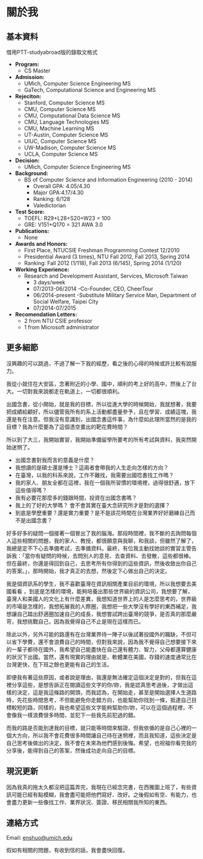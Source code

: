 # 關於我

## 基本資料

借用PTT-studyabroad版的錄取文格式

- **Program:**
  - CS Master
- **Admission:**
  - UMich, Computer Science Engineering MS
  - GaTech, Computational Science and Engineering MS
- **Rejeciton:**
  - Stanford, Computer Science MS
  - CMU, Computer Science MS
  - CMU, Computational Data Science MS
  - CMU, Language Technologies MS
  - CMU, Machine Learning MS
  - UT-Austin, Computer Science MS
  - UIUC, Computer Science MS
  - UW-Madison, Computer Science MS
  - UCLA, Computer Science MS
- **Decision:**
  - UMich, Computer Science Engineering MS
- **Background:**
  - BS of Computer Science and Information Engineering (2010 - 2014)
    - Overall GPA: 4.05/4.30
    - Major GPA:4.17/4.30
    - Ranking: 6/128
    - Valedictorian
- **Test Score:**
  - TOEFL: R29+L28+S20+W23 = 100
  - GRE:   V151+Q170 = 321 AWA 3.0
- **Publications:**
  - None
- **Awards and Honors:**
  - First Place, NTUCSIE Freshman Programming Contest 12/2010
  - Presidential Award (3 times), NTU Fall 2012, Fall 2013, Spring 2014
  - Ranking: Fall 2012 (1/118), Fall 2013 (6/145), Spring 2014 (1/120)
- **Working Experience:**
  - Research and Development Assistant, Services, Microsoft Taiwan 
    - 3 days/week
    - 07/2013-06/2014
  -Co-Founder, CEO, CheerTour
    - 06/2014-present
  -Substitute Military Service Man, Department of Social Welfare, Taipei City 
    - 07/2014-07/2015
- **Recomendation Letters:**
  - 2 from NTU CSIE professor
  - 1 from Microsoft administrator

## 更多細節

沒興趣的可以跳過，不過了解一下我的經歷，看之後的心得的時候或許比較有說服力。

我從小就住在大安區，念著附近的小學、國中，順利的考上好的高中，然後上了台大。一切對我來說都走在軌道上，一切都很順利。

出國念書，從小開始，就是我的目標，所以從進大學的時候開始，我就想著，我要把成績給顧好，所以儘管我所有的系上活動都盡量參予，且在學習、成績這塊，我還是有在注意。但我沒有意識到，出國念書這件事，為什麼如此理所當然的是我的目標？我為什麼要為了這個憑空畫出的靶花費時間？

所以到了大三，我開始實習，我開始準備留學所要考的所有考試與資料，我突然開始迷惘了。

- 出國念書對我而言的意義是什麼？
- 我想讀的是碩士還是博士？這兩者會帶我的人生走向怎樣的方向？
- 在臺灣，以我的科系來說，工作不難找，我需要出國唸書找工作嗎？
- 我的家人、朋友全都在這裡，我在一個我所習慣的環境裡，過得很舒適，放下這些值得嗎？
- 我有必要花那麼多的錢跟時間，投資在出國念書嗎？
- 我上的了好的大學嗎？ 會不會其實在臺大念研究所才是對的選擇？
- 到底是學歷重要？還是實力重要？是不是該花時間在台灣業界好好磨練自己而不是出國念書？

好多好多的疑問一個接著一個冒出了我的腦海。那段時間裡，我不斷的去詢問每個人這些相關的問題，我的家人、教授，都很願意與我聊，和我談，但雖然了解了，我總是定不下心去準備考試，去準備資料。最終，有位我主動找她談的實習主管告訴我：「當你有疑問的時候，去問別人的意見、去查資料、去發散，這些都很棒。但在最終，你還是得回到自己，去思考所有你得到的這些資訊，然後收斂出你自己的答案。」，那時開始，我才真正的去想，然後定下心做出自己的決定。

我是個資訊系的學生，我不喜歡臺灣在資訊相關產業目前的環境，所以我想要去美國看看 ，到底是怎樣的環境，能夠培養出那些世界級的資訊公司，我想要了解，臺灣人和美國人的文化上有什麼差異，我想知道世界上的人是怎麼思考的，世界級的市場是怎樣的，我想拓展我的人際圈，我想把一些大學沒有學好的東西補足，我想讓自己踏出舒適圈加速自己的成長，我想嘗試跨出臺灣的競爭，是否真的那麼嚴苛，我想挑戰自己，因為我覺得自己不止是現在這樣而已。

除此以外，另外可能的路還有在台灣業界待一陣子以後試著投國外的職缺，不但可以省下學費，還不會浪費自己的時間，但對我來說，因為我不覺得自己想要接下來的一輩子都待在國外，我希望自己能盡快在自己還有體力、智力，父母都還算健康的狀況下出國。當然，還有現實的理由就是，軟體業在美國，存錢的速度通常比在台灣更快，在下班之餘也更能有自己的生活。

即便我有著這些原因，或者說是理由，我還是無法確定這個決定是對的，但我在這裡分享這些，是想告訴正在閱讀這些文字的你/妳，我是認真思考過後，才做出這樣的決定，這是我這條路的開頭，而我認為，在開始走，甚至是開始選擇人生道路時，先花些時間思考，不但能避免你走錯方向，也能幫助你找到一條，抵達自己目標較短的路，同樣的，我也希望這些文字能夠幫助你/妳，可以在這個過程裡，不會像我一樣浪費很多時間，並犯下一些我先前犯過的錯。

而我的路是否能到達我的目標，就只能等時間來驗證，但我依循的是自己心裡的一個大方向，所以我不會花費很多時間讓自己待在迷惘裡，而且我知道，這些決定是自己思考後做出的決定，我不會在未來為他們感到後悔。希望，也祝福你看完我的分享後，能得到自己的答案，然後成功走向自己的目標。

## 現況更新

因為我真的拖太久都沒把這篇弄完，我現在已經念完書，在西雅圖上班了，有些資訊可能已經有點模糊，我會盡可能把他們寫好、改好。之後假如有空、有能力，也會盡力更新一些像找工作、業界狀況、簽證、移民相關我所知的東西。

## 連絡方式

Email: enshuo@umich.edu

假如有相關的問題，有收到信的話，我會盡快回復。
